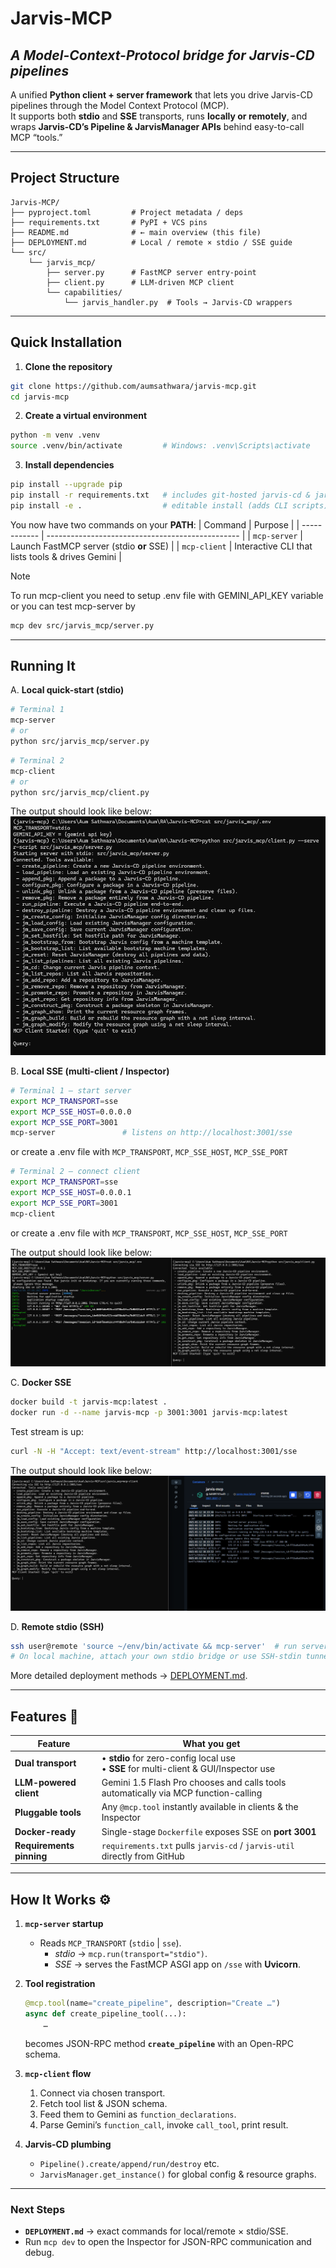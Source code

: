 # Jarvis-MCP  
*A Model-Context-Protocol bridge for Jarvis-CD pipelines*
---

A unified **Python client + server framework** that lets you drive Jarvis-CD pipelines through the Model Context Protocol (MCP).  
It supports both **stdio** and **SSE** transports, runs **locally or remotely**, and wraps **Jarvis-CD’s Pipeline & JarvisManager APIs** behind easy-to-call MCP “tools.”

---

## Project Structure
```
Jarvis-MCP/
├── pyproject.toml         # Project metadata / deps
├── requirements.txt       # PyPI + VCS pins
├── README.md              # ← main overview (this file)
├── DEPLOYMENT.md          # Local / remote × stdio / SSE guide
└── src/
    └── jarvis_mcp/
        ├── server.py      # FastMCP server entry-point
        ├── client.py      # LLM-driven MCP client
        └── capabilities/
            └── jarvis_handler.py  # Tools → Jarvis-CD wrappers
```

---

## Quick Installation

1. **Clone the repository**
```bash
git clone https://github.com/aumsathwara/jarvis-mcp.git
cd jarvis-mcp
```
2. **Create a virtual environment**
```bash
python -m venv .venv
source .venv/bin/activate         # Windows: .venv\Scripts\activate
```
3. **Install dependencies**
```bash
pip install --upgrade pip
pip install -r requirements.txt   # includes git-hosted jarvis-cd & jarvis-util
pip install -e .                  # editable install (adds CLI scripts)
```

You now have two commands on your **PATH**:
| Command      | Purpose                                          |
| ------------ | ------------------------------------------------ |
| `mcp-server` | Launch FastMCP server (stdio **or** SSE)         |
| `mcp-client` | Interactive CLI that lists tools & drives Gemini |

> [!NOTE]
> To run mcp-client you need to setup .env file with GEMINI_API_KEY variable or you can test mcp-server by
> ```bash
> mcp dev src/jarvis_mcp/server.py
> ```
---

## Running It 

A. **Local quick-start (stdio)**

```bash
# Terminal 1
mcp-server
# or
python src/jarvis_mcp/server.py           
```

```bash
# Terminal 2
mcp-client
# or
python src/jarvis_mcp/client.py
```
The output should look like below:
![alt text](assets/local_local-stdio.png)


B. **Local SSE (multi-client / Inspector)**
```bash
# Terminal 1 – start server
export MCP_TRANSPORT=sse
export MCP_SSE_HOST=0.0.0.0
export MCP_SSE_PORT=3001
mcp-server               # listens on http://localhost:3001/sse
```
or create a .env file with `MCP_TRANSPORT`, `MCP_SSE_HOST`, `MCP_SSE_PORT`

```bash
# Terminal 2 – connect client
export MCP_TRANSPORT=sse
export MCP_SSE_HOST=0.0.0.1
export MCP_SSE_PORT=3001
mcp-client
```
or create a .env file with `MCP_TRANSPORT`, `MCP_SSE_HOST`, `MCP_SSE_PORT`

The output should look like below:
![alt text](assets/local_local-sse.png)

C. **Docker SSE**
```bash
docker build -t jarvis-mcp:latest .
docker run -d --name jarvis-mcp -p 3001:3001 jarvis-mcp:latest
```
Test stream is up:
```bash
curl -N -H "Accept: text/event-stream" http://localhost:3001/sse
```
The output should look like below:
![alt text](assets/local_remote-sse.png)


D. **Remote stdio (SSH)**
```bash
ssh user@remote 'source ~/env/bin/activate && mcp-server'  # run server
# On local machine, attach your own stdio bridge or use SSH-stdin tunneling
```

More detailed deployment methods → [DEPLOYMENT.md](DEPLOYMENT.md).

---

## Features 🔑

| Feature                  | What you get                                                                            |
| ------------------------ | --------------------------------------------------------------------------------------- |
| **Dual transport**       | • **stdio** for zero-config local use<br>• **SSE** for multi-client & GUI/Inspector use |
| **LLM-powered client**   | Gemini 1.5 Flash Pro chooses and calls tools automatically via MCP function-calling         |
| **Pluggable tools**      | Any `@mcp.tool` instantly available in clients & the Inspector                          |
| **Docker-ready**         | Single-stage `Dockerfile` exposes SSE on **port 3001**                                  |
| **Requirements pinning** | `requirements.txt` pulls `jarvis-cd` / `jarvis-util` directly from GitHub               |

---

## How It Works ⚙️

1. **`mcp-server` startup**

   * Reads `MCP_TRANSPORT` (`stdio` | `sse`).
        * *stdio* → `mcp.run(transport="stdio")`.
        * *SSE*   → serves the FastMCP ASGI app on `/sse` with **Uvicorn**.

2. **Tool registration**

   ```python
   @mcp.tool(name="create_pipeline", description="Create …")
   async def create_pipeline_tool(...):
       …
   ```

   becomes JSON-RPC method **`create_pipeline`** with an Open-RPC schema.

3. **`mcp-client` flow**

   1. Connect via chosen transport.
   2. Fetch tool list & JSON schema.
   3. Feed them to Gemini as `function_declarations`.
   4. Parse Gemini’s `function_call`, invoke `call_tool`, print result.

4. **Jarvis-CD plumbing**

   * `Pipeline().create/append/run/destroy` etc.
   * `JarvisManager.get_instance()` for global config & resource graphs.

---

### Next Steps

* **`DEPLOYMENT.md`** → exact commands for local/remote × stdio/SSE.
* Run `mcp dev` to open the Inspector for JSON-RPC communication and debug.
